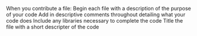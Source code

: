 When you contribute a file:
  Begin each file with a description of the purpose of your code
  Add in descriptive comments throughout detailing what your code does
  Include any libraries necessary to complete the code
  Title the file with a short descripter of the code
  
